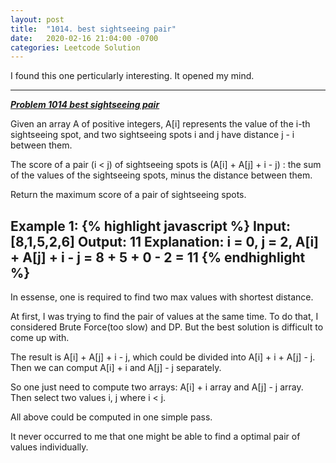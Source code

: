 ```yaml
---
layout: post
title:  "1014. best sightseeing pair"
date:   2020-02-16 21:04:00 -0700
categories: Leetcode Solution
---
```


I found this one perticularly interesting. It opened my mind. 

---
[***Problem 1014 best sightseeing pair***](https://leetcode.com/problems/best-sightseeing-pair/)

Given an array A of positive integers, A[i] represents the value of the i-th sightseeing spot, and two sightseeing spots i and j have distance j - i between them.

The score of a pair (i < j) of sightseeing spots is (A[i] + A[j] + i - j) : the sum of the values of the sightseeing spots, minus the distance between them.

Return the maximum score of a pair of sightseeing spots.

<b>Example 1:</b>
{% highlight javascript %}
Input: [8,1,5,2,6]
Output: 11
Explanation: i = 0, j = 2, A[i] + A[j] + i - j = 8 + 5 + 0 - 2 = 11
{% endhighlight %}
---

In essense, one is required to find two max values with shortest distance.

At first, I was trying to find the pair of values at the same time. To do that, I considered Brute Force(too slow) and DP. 
But the best solution is difficult to come up with.

The result is A[i] + A[j] + i - j, which could be divided into A[i] + i + A[j] - j.
Then we can comput A[i] + i and A[j] - j separately.

So one just need to compute two arrays: A[i] + i array and A[j] - j array. Then select two values i, j where i < j.

All above could be computed in one simple pass.


It never occurred to me that one might be able to find a optimal pair of values individually.